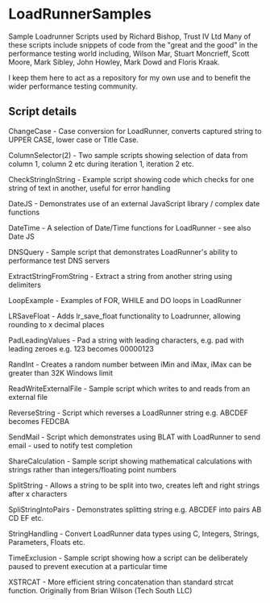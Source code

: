 LoadRunnerSamples
=================

Sample Loadrunner Scripts used by Richard Bishop, Trust IV Ltd
Many of these scripts include snippets of code from the "great and the good" 
in the performance testing world including, Wilson Mar, Stuart Moncrieff, 
Scott Moore, Mark Sibley, John Howley, Mark Dowd and Floris Kraak.

I keep them here to act as a repository for my own use and to benefit the
wider performance testing community.  

Script details
--------------

ChangeCase              - Case conversion for LoadRunner, converts captured string to UPPER CASE, lower case or Title Case.

ColumnSelector(2)       - Two sample scripts showing selection of data from column 1, column 2 etc during iteration 1, iteration 2 etc.

CheckStringInString     - Example script showing code which checks for one string of text in another, useful for error handling

DateJS 				    - Demonstrates use of an external JavaScript library / complex date functions

DateTime                - A selection of Date/Time functions for LoadRunner - see also Date JS

DNSQuery                - Sample script that demonstrates LoadRunner's ability to performance test DNS servers

ExtractStringFromString - Extract a string from another string using delimiters

LoopExample             - Examples of FOR, WHILE and DO loops in LoadRunner

LRSaveFloat             - Adds lr_save_float functionality to Loadrunner, allowing rounding to x decimal places

PadLeadingValues        - Pad a string with leading characters, e.g. pad with leading zeroes e.g. 123 becomes 00000123

RandInt                 - Creates a random number between iMin and iMax, iMax can be greater than 32K Windows limit

ReadWriteExternalFile   - Sample script which writes to and reads from an external file

ReverseString           - Script which reverses a LoadRunner string e.g. ABCDEF becomes FEDCBA

SendMail                - Script which demonstrates using BLAT with LoadRunner to send email - used to notify test completion

ShareCalculation        - Sample script showing mathematical calculations with strings rather than integers/floating point numbers

SplitString             - Allows a string to be split into two, creates left and right strings after x characters

SpliStringIntoPairs     - Demonstrates splitting string e.g. ABCDEF into pairs AB CD EF etc.

StringHandling          - Convert LoadRunner data types using C, Integers, Strings, Parameters, Floats etc.

TimeExclusion           - Sample script showing how a script can be deliberately paused to prevent execution at a particular time

XSTRCAT                 - More efficient string concatenation than standard strcat function. Originally from Brian Wilson (Tech South LLC)

